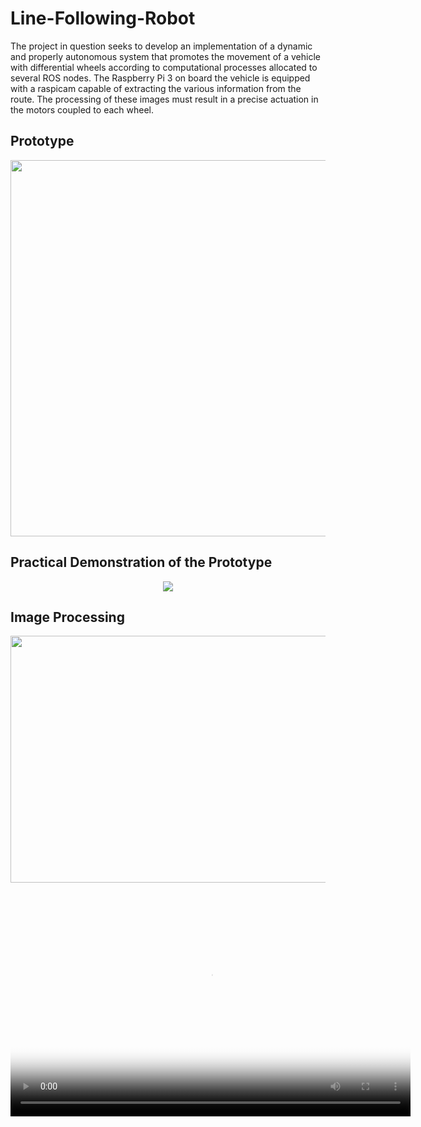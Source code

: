 # Line-Following-Robot
The project in question seeks to develop an implementation of a dynamic and properly autonomous system that promotes the movement of a vehicle with differential wheels according to computational processes allocated to several ROS nodes. The Raspberry Pi 3 on board the vehicle is equipped with a raspicam capable of extracting the various information from the route. The processing of these images must result in a precise actuation in the motors coupled to each wheel.

## Prototype
<p align="center">
<img src="https://user-images.githubusercontent.com/72403325/167471181-b0e6311e-2455-417d-816e-38ccdcce8670.png" data-canonical-src="https://user-images.githubusercontent.com/72403325/167471181-b0e6311e-2455-417d-816e-38ccdcce8670.png" width="699" height="602" />
</p>

## Practical Demonstration of the Prototype
<p align="center">
<img src="take_1_agv_map.gif" data-canonical-src="take_1_agv_map.gif"
</p>

## Image Processing
<p align="center">
<img src="https://user-images.githubusercontent.com/72403325/167475443-dde1c7c7-882d-44be-9964-44d7e4cf7693.png" data-canonical-src="https://user-images.githubusercontent.com/72403325/167475443-dde1c7c7-882d-44be-9964-44d7e4cf7693.png" width="528" height="395" />
</p>

<div class="video">
  <video autoplay controls id="video_intro" poster="/img/loading-vid.png" width="640" height="360">
    <source src="/Takes/Image_processing.mp4" type="Takes/Image_processing.mp4" />
    <object class="vid-object" type="application/x-shockwave-flash" data="/video/player.swf" width="640" height="360">
      <param name="allowfullscreen" value="true">
      <param name="allowscriptaccess" value="always">
      <param name="flashvars" value="file=/video/intro.mp4&amp;autostart=true">
      <param name="wmode" value="opaque">
      <!--[if IE]><param name="movie" value="/video/player.swf"><![endif]-->
      <img src="/img/logo.jpg" alt="LyondellBasell">
      <p>Your browser can’t play HTML5 video. <a href="/video/intro.webm">
  Download it</a> instead.</p>
    </object>
  </video>
</div><!-- /.video -->

